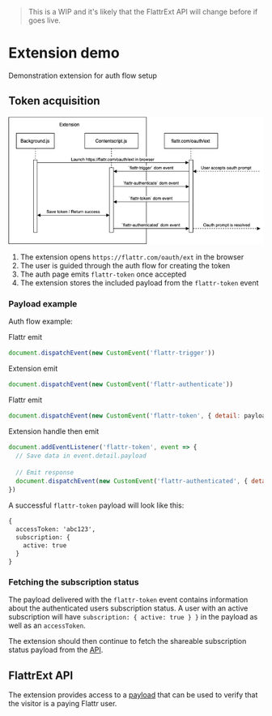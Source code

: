 > This is a WIP and it's likely that the FlattrExt API will change before if goes live.

# Extension demo
Demonstration extension for auth flow setup

## Token acquisition

![Auth flow chart](assets/auth-flow.png?raw=true "Auth flow chart")

1. The extension opens `https://flattr.com/oauth/ext` in the browser
2. The user is guided through the auth flow for creating the token
3. The auth page emits `flattr-token` once accepted
4. The extension stores the included payload from the `flattr-token` event

### Payload example
Auth flow example:

Flattr emit
```js
document.dispatchEvent(new CustomEvent('flattr-trigger'))
```

Extension emit
```js
document.dispatchEvent(new CustomEvent('flattr-authenticate'))
```

Flattr emit
```js
document.dispatchEvent(new CustomEvent('flattr-token', { detail: payload }))
```

Extension handle then emit
```js
document.addEventListener('flattr-token', event => { 
  // Save data in event.detail.payload

  // Emit response
  document.dispatchEvent(new CustomEvent('flattr-authenticated', { detail: { authenticated: true } }))
})
```


A successful `flattr-token` payload will look like this:
```json5
{
  accessToken: 'abc123',
  subscription: {
    active: true
  }
}
```

### Fetching the subscription status

The payload delivered with the `flattr-token` event contains information
about the authenticated users subscription status. A user with an active subscription will have `subscription: { active: true } }` in the payload as well as an `accessToken`.

The extension should then continue to fetch the shareable subscription status payload from the [API](../api/README.md).

## FlattrExt API
The extension provides access to a [payload](../publisher-website/README.md#payload) that can be used to verify that the visitor is a paying Flattr user.

